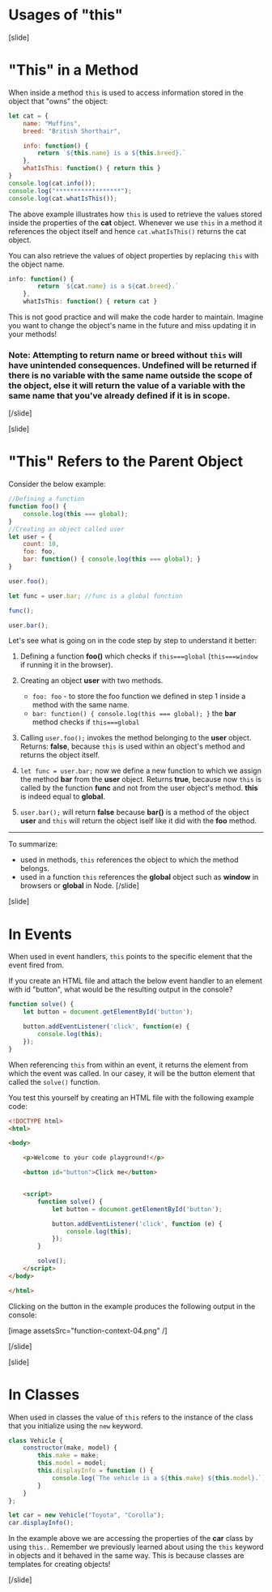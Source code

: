 # Usages of "this"
[slide]
# "This" in a Method
When inside a method ``this`` is used to access information stored in the object that "owns" the object:

```js live
let cat = {
    name: "Muffins",
    breed: "British Shorthair",

    info: function() {
        return `${this.name} is a ${this.breed}.`
    },
    whatIsThis: function() { return this }
}
console.log(cat.info());
console.log("******************");
console.log(cat.whatIsThis());
```
The above example illustrates how ``this`` is used to retrieve the values stored inside the properties of the **cat** object. Whenever we use ``this`` in a method it references the object itself and hence ``cat.whatIsThis()`` returns the cat object.

You can also retrieve the values of object properties by replacing ``this`` with the object name.

```js
info: function() {
        return `${cat.name} is a ${cat.breed}.`
    },
    whatIsThis: function() { return cat }
```
 This is not good practice and will make the code harder to maintain. Imagine you want to change the object's name in the future and miss updating it in your methods! 


### Note: Attempting to return **name** or **breed** without ``this`` will have unintended consequences. Undefined will be returned if there is no variable with the same name outside the scope of the object, else it will return the value of a variable with the same name that you've already defined if it is in scope.

[/slide]

[slide]
# "This" Refers to the Parent Object
Consider the below example:

```js live
//Defining a function
function foo() {
    console.log(this === global);
}
//Creating an object called user
let user = {
    count: 10,
    foo: foo,
    bar: function() { console.log(this === global); }
}

user.foo();

let func = user.bar; //func is a global function

func();

user.bar();
```
Let's see what is going on in the code step by step to understand it better:
1. Defining a function **foo()** which checks if ``this===global`` (``this===window`` if running it in the browser).

2. Creating an object **user** with two methods.
   - ``foo: foo`` - to store the foo function we defined in step 1 inside a method with the same name.
   -  ``bar: function() { console.log(this === global); }`` the **bar** method checks if ``this===global``

3. Calling ``user.foo();`` invokes the method belonging to the **user** object. Returns: **false**, because ``this`` is used within an object's method and returns the object itself.

4. ``let func = user.bar;`` now we define a new function to which we assign the method **bar** from the **user** object. Returns **true**, because now ``this`` is called by the function **func** and not from the user object's method. **this** is indeed equal to **global**.

5. ``user.bar();`` will return **false** because **bar()** is a method of the object **user** and ``this`` will return the object iself like it did with the **foo** method.
___
To summarize: 
 - used in methods, ``this`` references the object to which the method belongs.
 - used in a function ``this`` references the **global** object such as **window** in browsers or **global** in Node.
[/slide]

[slide]
# In Events
When used in event handlers, ``this`` points to the specific element that the event fired from.

If you create an HTML file and attach the below event handler to an element with id "button", what would be the resulting output in the console?

```js
function solve() {
    let button = document.getElementById('button');

    button.addEventListener('click', function(e) {
        console.log(this);
    });
}
```

When referencing ``this`` from within an event, it returns the element from which the event was called. In our casey, it will be the button element that called the ``solve()`` function.

You test this yourself by creating an HTML file with the following example code:

```html
<!DOCTYPE html>
<html>

<body>

    <p>Welcome to your code playground!</p>

    <button id="button">Click me</button>


    <script>
        function solve() {
            let button = document.getElementById('button');

            button.addEventListener('click', function (e) {
                console.log(this);
            });
        }

        solve();
    </script>
</body>

</html>
```

Clicking on the button in the example produces the following output in the console:

[image assetsSrc="function-context-04.png" /]

[/slide]

[slide]
# In Classes
When used in classes the value of ``this`` refers to the instance of the class that you initialize using the ``new`` keyword.

```js live
class Vehicle {
    constructor(make, model) {
        this.make = make;
        this.model = model;
        this.displayInfo = function () {
            console.log(`The vehicle is a ${this.make} ${this.model}.`);
        }
    }
};

let car = new Vehicle("Toyota", "Corolla");
car.displayInfo();
```

In the example above we are accessing the properties of the **car** class by using ``this.``. Remember we previously learned about using the ``this`` keyword in objects and it behaved in the same way. This is because classes are templates for creating objects!

[/slide]